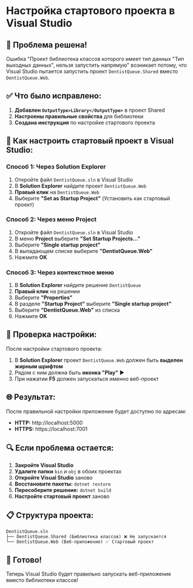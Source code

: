 # Настройка стартового проекта в Visual Studio

## 🎯 Проблема решена!

Ошибка "Проект библиотека классов которого имеет тип данных "Тип выходных данных", нельзя запустить напрямую" возникает потому, что Visual Studio пытается запустить проект `DentistQueue.Shared` вместо `DentistQueue.Web`.

## ✅ Что было исправлено:

1. **Добавлен `OutputType>Library</OutputType>`** в проект Shared
2. **Настроены правильные свойства** для библиотеки
3. **Создана инструкция** по настройке стартового проекта

## 🔧 Как настроить стартовый проект в Visual Studio:

### Способ 1: Через Solution Explorer
1. Откройте файл `DentistQueue.sln` в Visual Studio
2. В **Solution Explorer** найдите проект `DentistQueue.Web`
3. **Правый клик** на `DentistQueue.Web`
4. Выберите **"Set as Startup Project"** (Установить как стартовый проект)

### Способ 2: Через меню Project
1. Откройте файл `DentistQueue.sln` в Visual Studio
2. В меню **Project** выберите **"Set Startup Projects..."**
3. Выберите **"Single startup project"**
4. В выпадающем списке выберите **"DentistQueue.Web"**
5. Нажмите **OK**

### Способ 3: Через контекстное меню
1. В **Solution Explorer** найдите решение `DentistQueue`
2. **Правый клик** на решении
3. Выберите **"Properties"**
4. В разделе **"Startup Project"** выберите **"Single startup project"**
5. Выберите **"DentistQueue.Web"** из списка
6. Нажмите **OK**

## 🚀 Проверка настройки:

После настройки стартового проекта:
1. В **Solution Explorer** проект `DentistQueue.Web` должен быть **выделен жирным шрифтом**
2. Рядом с ним должна быть **иконка "Play"** ▶️
3. При нажатии **F5** должен запускаться именно веб-проект

## 🌐 Результат:

После правильной настройки приложение будет доступно по адресам:
- **HTTP:** http://localhost:5000
- **HTTPS:** https://localhost:7001

## 🔍 Если проблема остается:

1. **Закройте Visual Studio**
2. **Удалите папки** `bin` и `obj` в обоих проектах
3. **Откройте Visual Studio** заново
4. **Восстановите пакеты:** `dotnet restore`
5. **Пересоберите решение:** `dotnet build`
6. **Настройте стартовый проект** заново

## 📋 Структура проекта:

```
DentistQueue.sln
├── DentistQueue.Shared (Библиотека классов) ❌ Не запускается
└── DentistQueue.Web (Веб-приложение) ✅ Стартовый проект
```

## 🎉 Готово!

Теперь Visual Studio будет правильно запускать веб-приложение вместо библиотеки классов!
